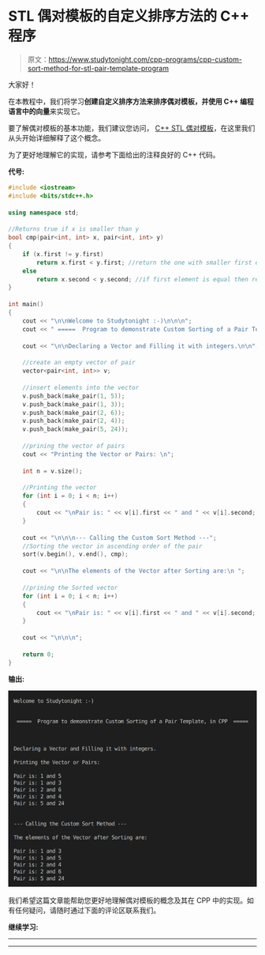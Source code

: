 # STL 偶对模板的自定义排序方法的 C++ 程序

> 原文：<https://www.studytonight.com/cpp-programs/cpp-custom-sort-method-for-stl-pair-template-program>

大家好！

在本教程中，我们将学习**创建自定义排序方法来排序偶对模板，并使用 C++ 编程语言中的向量**来实现它。

要了解偶对模板的基本功能，我们建议您访问， [C++ STL 偶对模板](https://www.studytonight.com/cpp/stl/stl-pair-template)，在这里我们从头开始详细解释了这个概念。

为了更好地理解它的实现，请参考下面给出的注释良好的 C++ 代码。

**代号:**

```cpp
#include <iostream>
#include <bits/stdc++.h>

using namespace std;

//Returns true if x is smaller than y
bool cmp(pair<int, int> x, pair<int, int> y)
{
    if (x.first != y.first)
        return x.first < y.first; //return the one with smaller first element
    else
        return x.second < y.second; //if first element is equal then return the one with smaller second element
}

int main()
{
    cout << "\n\nWelcome to Studytonight :-)\n\n\n";
    cout << " =====  Program to demonstrate Custom Sorting of a Pair Template, in CPP  ===== \n\n";

    cout << "\n\nDeclaring a Vector and Filling it with integers.\n\n";

    //create an empty vector of pair
    vector<pair<int, int>> v;

    //insert elements into the vector
    v.push_back(make_pair(1, 5));
    v.push_back(make_pair(1, 3));
    v.push_back(make_pair(2, 6));
    v.push_back(make_pair(2, 4));
    v.push_back(make_pair(5, 24));

    //prining the vector of pairs
    cout << "Printing the Vector or Pairs: \n";

    int n = v.size();

    //Printing the vector
    for (int i = 0; i < n; i++)
    {
        cout << "\nPair is: " << v[i].first << " and " << v[i].second; //accessing the pair elements
    }

    cout << "\n\n\n--- Calling the Custom Sort Method ---";
    //Sorting the vector in ascending order of the pair
    sort(v.begin(), v.end(), cmp);

    cout << "\n\nThe elements of the Vector after Sorting are:\n ";

    //prining the Sorted vector
    for (int i = 0; i < n; i++)
    {
        cout << "\nPair is: " << v[i].first << " and " << v[i].second; //accessing the pair elements
    }

    cout << "\n\n\n";

    return 0;
}
```

**输出:**

![C++ pair template sorting](img/0b2d09a6845c644555c31b55e26098a7.png)

我们希望这篇文章能帮助您更好地理解偶对模板的概念及其在 CPP 中的实现。如有任何疑问，请随时通过下面的评论区联系我们。

**继续学习:**

* * *

* * *